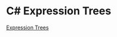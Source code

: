# C# Expression Trees

[Expression Trees](https://docs.microsoft.com/en-us/dotnet/csharp/expression-trees)

